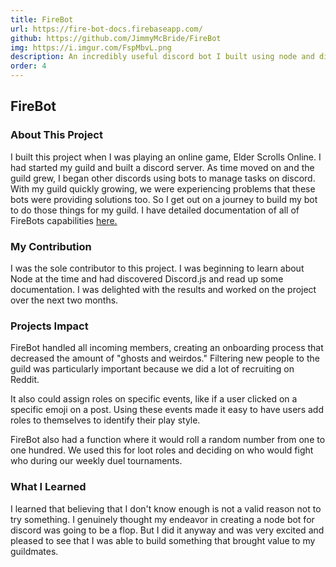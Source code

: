 ```yaml
---
title: FireBot
url: https://fire-bot-docs.firebaseapp.com/
github: https://github.com/JimmyMcBride/FireBot
img: https://i.imgur.com/FspMbvL.png
description: An incredibly useful discord bot I built using node and discord.js.
order: 4
---
```


## FireBot

### About This Project

I built this project when I was playing an online game, Elder Scrolls Online. I had started my guild and built a discord server. As time moved on and the guild grew, I began other discords using bots to manage tasks on discord. With my guild quickly growing, we were experiencing problems that these bots were providing solutions too. So I get out on a journey to build my bot to do those things for my guild. I have detailed documentation of all of FireBots capabilities [here.](https://fire-bot-docs.firebaseapp.com/)

### My Contribution

I was the sole contributor to this project. I was beginning to learn about Node at the time and had discovered Discord.js and read up some documentation. I was delighted with the results and worked on the project over the next two months.

### Projects Impact

FireBot handled all incoming members, creating an onboarding process that decreased the amount of "ghosts and weirdos." Filtering new people to the guild was particularly important because we did a lot of recruiting on Reddit.

It also could assign roles on specific events, like if a user clicked on a specific emoji on a post. Using these events made it easy to have users add roles to themselves to identify their play style.

FireBot also had a function where it would roll a random number from one to one hundred. We used this for loot roles and deciding on who would fight who during our weekly duel tournaments.

### What I Learned

I learned that believing that I don't know enough is not a valid reason not to try something. I genuinely thought my endeavor in creating a node bot for discord was going to be a flop. But I did it anyway and was very excited and pleased to see that I was able to build something that brought value to my guildmates.
